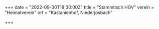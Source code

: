 +++
date = "2022-09-30T18:30:00Z"
title = "Stammtisch HGV"
verein = "Heimatverein"
ort = "Kastanienhof, Niederjosbach"

+++
